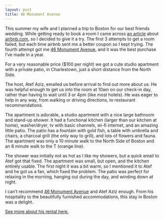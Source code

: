 ```yaml
---
layout: post
title: 46 Monument Avenue
---
```


This summer my wife and I planned a trip to Boston for our best friends
wedding. While getting ready to book a room I came across [an
article](http://techcrunch.com/2010/07/25/fawlty-logic/) about
[airbnb.com](http://airbnb.com), so I decided to give it a try. The
first 3 attempts to get a room failed, but each time airbnb sent me a
better coupon so I kept trying. The fourth attempt got me [46 Monument
Avenue](http://www.airbnb.com/rooms/45987), and it was the best purchase
I’ve made in a year.

For a very reasonable price (\$100 per night) we got a cute studio
apartment with a private patio, in Charlestown, just a short distance
from the North Side.

The host, Atef Aziz, emailed us before arrival to find out more about
us. He was helpful enough to get us into the room at 10am on our
check-in day, rather than having to wait until 3 or 4pm (like most
hotels). He was eager to help in any way, from walking or driving
directions, to restaurant recommendations.

The apartment is adorable, a studio apartment with a nice large bathroom
and stand-up shower. It had a functional kitchen (larger than our
kitchen at home), washer/dryer, tv with basic channels, wi-fi internet,
and an amazing little patio. The patio has a fountain with gold fish, a
table with umbrella and chairs, a charcoal grill (the only way to
grill), and lots of flowers and fauna. The apartment was only a 10
minute walk to the North Side of Boston and an 8 minute walk to the T
(orange line). 

The shower was initially not as hot as I like my showers, but a quick
email to Atef got that fixed. The apartment was small, but open, and the
kitchen entirely usable. The first night it was a bit warm, so I
mentioned it to Atef and he got us a fan, which fixed the problem. The
patio was perfect for relaxing in the morning, hanging out during the
day, and winding down at night.

I can’t recommend [46 Monument
Avenue](http://www.airbnb.com/rooms/45987) and Atef Aziz enough. From
his hospitality to the beautifully furnished accommodations, this stay
in Boston was a delight.

[See more about his rental here.](http://www.46monumentavenue.com/)
